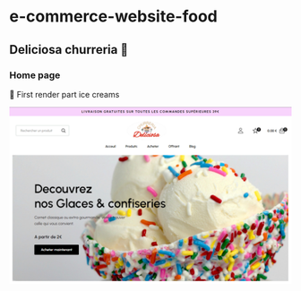 # e-commerce-website-food

## **Deliciosa churreria** 🤠

### Home page 

🍦 First render part ice creams 

<img src="./Readme-assets/first-image-website.png" alt="main page part ice creams" />